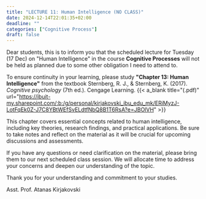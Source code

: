 ```yaml
---
title: "LECTURE 11: Human Intelligence (NO CLASS)"
date: 2024-12-14T22:01:35+02:00
deadline: ""
categories: ["Cognitive Process"]
draft: false
---
```


Dear students, this is to inform you that the scheduled lecture for Tuesday (17 Dec) on "Human Intelligence" in the course **Cognitive Processes** will not be held as planned due to some other obligation I need to attend to.

To ensure continuity in your learning, please study **"Chapter 13: Human Intelligence"** from the textbook Sternberg, R. J., & Sternberg, K. (2017). *Cognitive psychology* (7th ed.). Cengage Learning. {{< a_blank title="(.pdf)" url="https://ibuit-my.sharepoint.com/:b:/g/personal/kirjakovski_ibu_edu_mk/ERiMyzJ-LotFqEk0Z-J7C8YBtWEfSvELdtfNbQ8B1T6RsA?e=JBOlVH" >}}

This chapter covers essential concepts related to human intelligence, including key theories, research findings, and practical applications. Be sure to take notes and reflect on the material as it will be crucial for upcoming discussions and assessments.

If you have any questions or need clarification on the material, please bring them to our next scheduled class session. We will allocate time to address your concerns and deepen our understanding of the topic.

Thank you for your understanding and commitment to your studies.

Asst. Prof. Atanas Kirjakovski
